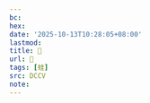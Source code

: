 ```yaml
---
bc:
hex:
date: '2025-10-13T10:28:05+08:00'
lastmod:
title: 􁨙
url: 􁨙
tags: [蛙]
src: DCCV
note:
---
```

